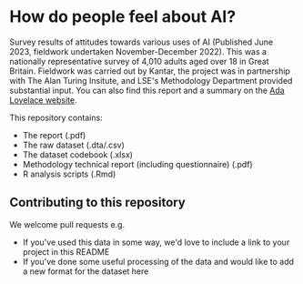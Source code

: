 # How do people feel about AI? 
Survey results of attitudes towards various uses of AI (Published June 2023, fieldwork undertaken November-December 2022). This was a nationally representative survey of 4,010 adults aged over 18 in Great Britain. Fieldwork was carried out by Kantar, the project was in partnership with The Alan Turing Insitute, and LSE's Methodology Department provided substantial input. You can also find this report and a summary on the [Ada Lovelace website](https://www.adalovelaceinstitute.org/report/public-attitudes-ai/).

This repository contains:
- The report (.pdf)
- The raw dataset (.dta/.csv)
- The dataset codebook (.xlsx) 
- Methodology technical report (including questionnaire) (.pdf)
- R analysis scripts (.Rmd)

## Contributing to this repository

We welcome pull requests e.g.
- If you've used this data in some way, we'd love to include a link to your project in this README
- If you've done some useful processing of the data and would like to add a new format for the dataset here
